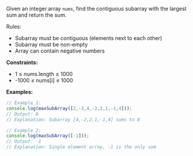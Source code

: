 Given an integer array `nums`, find the contiguous subarray with the largest sum and return the sum.

Rules:
- Subarray must be contiguous (elements next to each other)
- Subarray must be non-empty
- Array can contain negative numbers

**Constraints:**
- 1 ≤ nums.length ≤ 1000
- -1000 ≤ nums[i] ≤ 1000

**Examples:**
```typescript
// Example 1:
console.log(maxSubArray([2,-3,4,-2,2,1,-1,4]));
// Output: 8
// Explanation: Subarray [4,-2,2,1,-1,4] sums to 8

// Example 2:
console.log(maxSubArray([-1]));
// Output: -1
// Explanation: Single element array, -1 is the only sum
```
